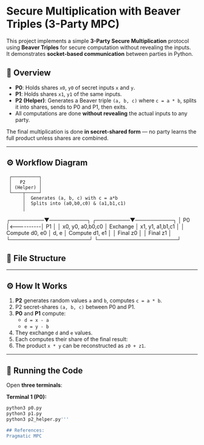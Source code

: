 # Secure Multiplication with Beaver Triples (3-Party MPC)

This project implements a simple **3-Party Secure Multiplication** protocol using **Beaver Triples** for secure computation without revealing the inputs.  
It demonstrates **socket-based communication** between parties in Python.

## 📌 Overview
- **P0**: Holds shares `x0`, `y0` of secret inputs `x` and `y`.
- **P1**: Holds shares `x1`, `y1` of the same inputs.
- **P2 (Helper)**: Generates a Beaver triple `(a, b, c)` where `c = a * b`, splits it into shares, sends to P0 and P1, then exits.
- All computations are done **without revealing** the actual inputs to any party.

The final multiplication is done **in secret-shared form** — no party learns the full product unless shares are combined.

---

## ⚙️ Workflow Diagram


     ┌──────────┐
     │   P2     │
     │ (Helper) │
     └────┬─────┘
          │  Generates (a, b, c) with c = a*b
          │  Splits into (a0,b0,c0) & (a1,b1,c1)
          │
┌─────────▼──────────┐            ┌─────────▼──────────┐
│        P0           │<----------│        P1           │
│ x0, y0, a0,b0,c0    │ Exchange  │ x1, y1, a1,b1,c1    │
│ Compute d0, e0      │   d, e    │ Compute d1, e1      │
│ Final z0            │          │ Final z1            │
└─────────────────────┘          └─────────────────────┘

## 📂 File Structure

---

## ⚙️ How It Works
1. **P2** generates random values `a` and `b`, computes `c = a * b`.
2. P2 secret-shares `(a, b, c)` between P0 and P1.
3. **P0** and **P1** compute:
   - `d = x - a`
   - `e = y - b`
4. They exchange `d` and `e` values.
5. Each computes their share of the final result:
6. The product `x * y` can be reconstructed as `z0 + z1`.

---

## 🚀 Running the Code
Open **three terminals**:

**Terminal 1 (P0):**
```bash
python3 p0.py
python3 p1.py
python3 p2_helper.py'''

## References:
Pragmatic MPC
